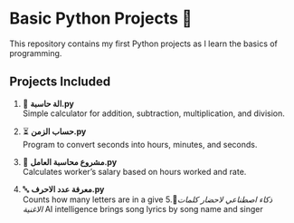 # Basic Python Projects 🐍

This repository contains my first Python projects as I learn the basics of programming.  

## Projects Included
1. 🧮 **الة حاسبة.py**  
   Simple calculator for addition, subtraction, multiplication, and division.

2. ⏳ **حساب الزمن.py**  
   Program to convert seconds into hours, minutes, and seconds.

3. 👷 **مشروع محاسبة العامل.py**  
   Calculates worker’s salary based on hours worked and rate.

4. 🔤 **معرفة عدد الاحرف.py**  
   Counts how many letters are in a give
5.🧠*ذكاء اصطناعي لاحضار كلمات الاغنية*
AI intelligence brings song lyrics by song name and singer 
